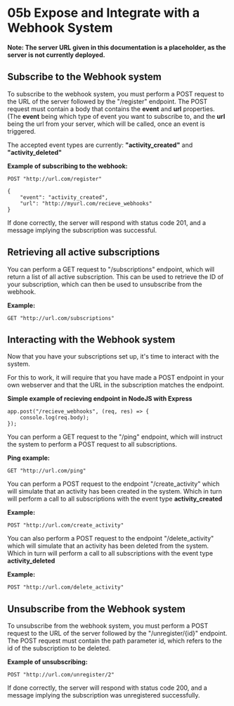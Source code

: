 # 05b Expose and Integrate with a Webhook System

**Note: The server URL given in this documentation is a placeholder, as the server is not currently deployed.**

## Subscribe to the Webhook system

To subscribe to the webhook system, you must perform a POST request to the URL of the server followed by the "/register" endpoint. The POST request must contain a body that contains the **event** and **url** properties. (The **event** being which type of event you want to subscribe to, and the **url** being the url from your server, which will be called, once an event is triggered.

The accepted event types are currently: **"activity_created"** and **"activity_deleted"**

**Example of subscribing to the webhook:**

    POST "http://url.com/register"

    {
        "event": "activity_created",
        "url": "http://myurl.com/recieve_webhooks"
    }

If done correctly, the server will respond with status code 201, and a message implying the subscription was successful.

## Retrieving all active subscriptions

You can perform a GET request to "/subscriptions" endpoint, which will return a list of all active subscription. This can be used to retrieve the ID of your subscription, which can then be used to unsubscribe from the webhook.

**Example:**

    GET "http://url.com/subscriptions"

## Interacting with the Webhook system

Now that you have your subscriptions set up, it's time to interact with the system.

For this to work, it will require that you have made a POST endpoint in your own webserver and that the URL in the subscription matches the endpoint.

**Simple example of recieving endpoint in NodeJS with Express**

    app.post("/recieve_webhooks", (req, res) => {
        console.log(req.body);
    });

You can perform a GET request to the "/ping" endpoint, which will instruct the system to perform a POST request to all subscriptions.

**Ping example:**

    GET "http://url.com/ping"

You can perform a POST request to the endpoint "/create_activity" which will simulate that an activity has been created in the system. Which in turn will perform a call to all subscriptions with the event type **activity_created**

**Example:**

    POST "http://url.com/create_activity"

You can also perform a POST request to the endpoint "/delete_activity" which will simulate that an activity has been deleted from the system. Which in turn will perform a call to all subscriptions with the event type **activity_deleted**

**Example:**

    POST "http://url.com/delete_activity"

## Unsubscribe from the Webhook system

To unsubscribe from the webhook system, you must perform a POST request to the URL of the server followed by the "/unregister/{id}" endpoint. The POST request must contain the path parameter id, which refers to the id of the subscription to be deleted.

**Example of unsubscribing:**

    POST "http://url.com/unregister/2"

If done correctly, the server will respond with status code 200, and a message implying the subscription was unregistered successfully.
